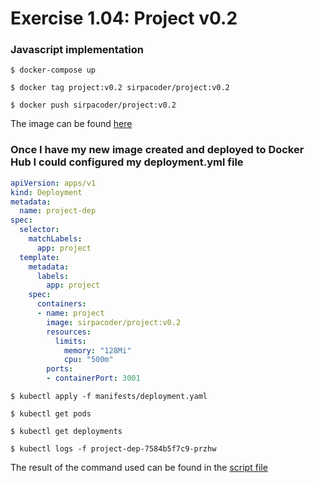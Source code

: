 # Exercise 1.04: Project v0.2

### Javascript implementation 

```
$ docker-compose up

$ docker tag project:v0.2 sirpacoder/project:v0.2

$ docker push sirpacoder/project:v0.2
```

The image can be found [here](https://hub.docker.com/r/sirpacoder/project)

### Once I have my new image created and deployed to Docker Hub I could configured my deployment.yml file

```yml
apiVersion: apps/v1
kind: Deployment
metadata:
  name: project-dep
spec:
  selector:
    matchLabels:
      app: project
  template:
    metadata:
      labels:
        app: project
    spec:
      containers:
      - name: project
        image: sirpacoder/project:v0.2
        resources:
          limits:
            memory: "128Mi"
            cpu: "500m"
        ports:
        - containerPort: 3001
```

```
$ kubectl apply -f manifests/deployment.yaml

$ kubectl get pods

$ kubectl get deployments

$ kubectl logs -f project-dep-7584b5f7c9-przhw
```
The result of the command used can be found in the [script file](./exercise-1.04.txt)